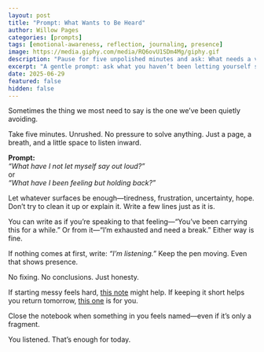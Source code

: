 ```yaml
---
layout: post
title: "Prompt: What Wants to Be Heard"
author: Willow Pages
categories: [prompts]
tags: [emotional-awareness, reflection, journaling, presence]
image: https://media.giphy.com/media/RQ6ovU1SDm4Mg/giphy.gif
description: "Pause for five unpolished minutes and ask: What needs a voice right now? A soft, presence-first journaling invitation."
excerpt: "A gentle prompt: ask what you haven’t been letting yourself say—and offer it a few honest lines, without needing to fix anything."
date: 2025-06-29
featured: false
hidden: false
---
```


Sometimes the thing we most need to say is the one we’ve been quietly avoiding.

Take five minutes. Unrushed. No pressure to solve anything. Just a page, a breath, and a little space to listen inward.

**Prompt:**  
*“What have I not let myself say out loud?”*  
or  
*“What have I been feeling but holding back?”*

Let whatever surfaces be enough—tiredness, frustration, uncertainty, hope. Don’t try to clean it up or explain it. Write a few lines just as it is.

You can write as if you’re speaking to that feeling—“You’ve been carrying this for a while.” Or from it—“I’m exhausted and need a break.” Either way is fine.

If nothing comes at first, write: *“I’m listening.”* Keep the pen moving. Even that shows presence.

No fixing. No conclusions. Just honesty.

If starting messy feels hard, [this note](/start-where-you-are/) might help. If keeping it short helps you return tomorrow, [this one](/a-few-lines-a-day/) is for you.

Close the notebook when something in you feels named—even if it’s only a fragment.

You listened. That’s enough for today.
